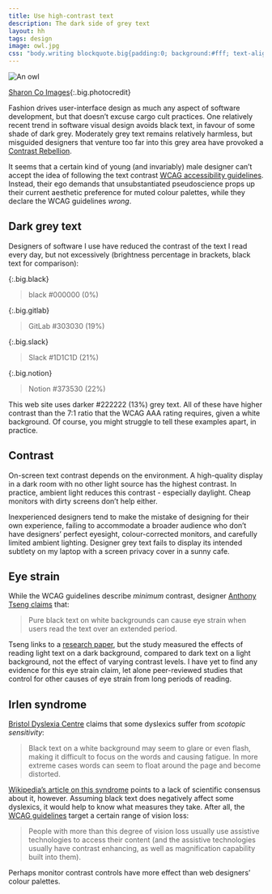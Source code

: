 ```yaml
---
title: Use high-contrast text
description: The dark side of grey text
layout: hh
tags: design
image: owl.jpg
css: "body.writing blockquote.big{padding:0; background:#fff; text-align:center; max-width:38em;} blockquote.black{color:#000} blockquote.gitlab{color:#303030} blockquote.slack{color:#1D1C1D} blockquote.notion{color:#373530}"
---
```


![An owl](owl.jpg)

[Sharon Co Images](https://unsplash.com/photos/fH1ysCzWjo4){:.big.photocredit}

Fashion drives user-interface design as much any aspect of software development, 
but that doesn’t excuse cargo cult practices.
One relatively recent trend in software visual design avoids black text, in favour of some shade of dark grey.
Moderately grey text remains relatively harmless, but misguided designers that venture too far into this grey area have provoked a
[Contrast Rebellion](https://contrastrebellion.com).

It seems that a certain kind of young (and invariably) male designer can’t accept the idea of following the text contrast
[WCAG accessibility guidelines](https://www.w3.org/TR/UNDERSTANDING-WCAG20/visual-audio-contrast-contrast.html).
Instead, their ego demands that unsubstantiated pseudoscience props up their current aesthetic preference for muted colour palettes, while they declare the WCAG guidelines _wrong_.

## Dark grey text

Designers of software I use have reduced the contrast of the text I read every day, but not excessively (brightness percentage in brackets, black text for comparison):

{:.big.black}
> black #000000 (0%)

{:.big.gitlab}
> GitLab #303030 (19%)

{:.big.slack}
> Slack #1D1C1D (21%)

{:.big.notion}
> Notion #373530 (22%)

This web site uses darker #222222 (13%) grey text.
All of these have higher contrast than the 7:1 ratio that the WCAG AAA rating requires, given a white background.
Of course, you might struggle to tell these examples apart, in practice.


## Contrast

On-screen text contrast depends on the environment.
A high-quality display in a dark room with no other light source has the highest contrast.
In practice, ambient light reduces this contrast - especially daylight.
Cheap monitors with dirty screens don’t help either.

Inexperienced designers tend to make the mistake of designing for their own experience, failing to accommodate a broader audience who don’t have designers’ perfect eyesight, colour-corrected monitors, and carefully limited ambient lighting.
Designer grey text fails to display its intended subtlety on my laptop with a screen privacy cover in a sunny cafe.


## Eye strain

While the WCAG guidelines describe _minimum_ contrast, designer
[Anthony Tseng claims](https://uxmovement.com/content/why-you-should-never-use-pure-black-for-text-or-backgrounds/) that:

> Pure black text on white backgrounds can cause eye strain when users read the text over an extended period.

Tseng links to a [research paper](https://www.nature.com/articles/s41598-018-28904-x),
but the study measured the effects of reading light text on a dark background, compared to dark text on a light background, not the effect of varying contrast levels.
I have yet to find any evidence for this eye strain claim, let alone peer-reviewed studies that control for other causes of eye strain from long periods of reading.


## Irlen syndrome

[Bristol Dyslexia Centre](http://www.dyslexiacentre.co.uk/visual-difficulties/)
claims that some dyslexics suffer from _scotopic sensitivity_:

> Black text on a white background may seem to glare or even flash, making it difficult to focus on the words and causing fatigue.
> In more extreme cases words can seem to float around the page and become distorted.

[Wikipedia’s article on this syndrome](https://en.wikipedia.org/wiki/Irlen_syndrome)
points to a lack of scientific consensus about it, however.
Assuming black text does negatively affect some dyslexics, it would help to know what measures they take.
After all, the 
[WCAG guidelines](https://www.w3.org/TR/UNDERSTANDING-WCAG20/visual-audio-contrast-contrast.html#visual-audio-contrast-contrast-intent-head)
target a certain range of vision loss:

> People with more than this degree of vision loss usually use assistive technologies to access their content (and the assistive technologies usually have contrast enhancing, as well as magnification capability built into them).

Perhaps monitor contrast controls have more effect than web designers’ colour palettes.
